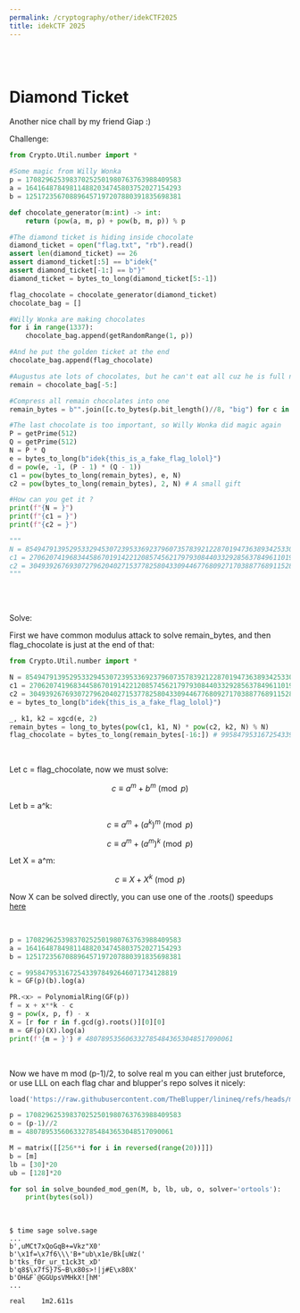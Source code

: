 ```yaml
---
permalink: /cryptography/other/idekCTF2025
title: idekCTF 2025
---
```


<br>

<br>

# Diamond Ticket

Another nice chall by my friend Giap :)


Challenge: 

```python
from Crypto.Util.number import *

#Some magic from Willy Wonka
p = 170829625398370252501980763763988409583
a = 164164878498114882034745803752027154293
b = 125172356708896457197207880391835698381

def chocolate_generator(m:int) -> int:
    return (pow(a, m, p) + pow(b, m, p)) % p

#The diamond ticket is hiding inside chocolate
diamond_ticket = open("flag.txt", "rb").read()
assert len(diamond_ticket) == 26
assert diamond_ticket[:5] == b"idek{"
assert diamond_ticket[-1:] == b"}"
diamond_ticket = bytes_to_long(diamond_ticket[5:-1])

flag_chocolate = chocolate_generator(diamond_ticket)
chocolate_bag = []

#Willy Wonka are making chocolates
for i in range(1337):
    chocolate_bag.append(getRandomRange(1, p))

#And he put the golden ticket at the end
chocolate_bag.append(flag_chocolate)

#Augustus ate lots of chocolates, but he can't eat all cuz he is full now :D
remain = chocolate_bag[-5:]

#Compress all remain chocolates into one
remain_bytes = b"".join([c.to_bytes(p.bit_length()//8, "big") for c in remain])

#The last chocolate is too important, so Willy Wonka did magic again
P = getPrime(512)
Q = getPrime(512)
N = P * Q
e = bytes_to_long(b"idek{this_is_a_fake_flag_lolol}")
d = pow(e, -1, (P - 1) * (Q - 1))
c1 = pow(bytes_to_long(remain_bytes), e, N)
c2 = pow(bytes_to_long(remain_bytes), 2, N) # A small gift

#How can you get it ?
print(f"{N = }")
print(f"{c1 = }")
print(f"{c2 = }") 

"""
N = 85494791395295332945307239533692379607357839212287019473638934253301452108522067416218735796494842928689545564411909493378925446256067741352255455231566967041733698260315140928382934156213563527493360928094724419798812564716724034316384416100417243844799045176599197680353109658153148874265234750977838548867
c1 = 27062074196834458670191422120857456217979308440332928563784961101978948466368298802765973020349433121726736536899260504828388992133435359919764627760887966221328744451867771955587357887373143789000307996739905387064272569624412963289163997701702446706106089751532607059085577031825157942847678226256408018301
c2 = 30493926769307279620402715377825804330944677680927170388776891152831425786788516825687413453427866619728035923364764078434617853754697076732657422609080720944160407383110441379382589644898380399280520469116924641442283645426172683945640914810778133226061767682464112690072473051344933447823488551784450844649
"""
```


<br>


<br>

Solve:


First we have common modulus attack to solve remain_bytes, and then flag_chocolate is just at the end of that:

```python
from Crypto.Util.number import *

N = 85494791395295332945307239533692379607357839212287019473638934253301452108522067416218735796494842928689545564411909493378925446256067741352255455231566967041733698260315140928382934156213563527493360928094724419798812564716724034316384416100417243844799045176599197680353109658153148874265234750977838548867
c1 = 27062074196834458670191422120857456217979308440332928563784961101978948466368298802765973020349433121726736536899260504828388992133435359919764627760887966221328744451867771955587357887373143789000307996739905387064272569624412963289163997701702446706106089751532607059085577031825157942847678226256408018301
c2 = 30493926769307279620402715377825804330944677680927170388776891152831425786788516825687413453427866619728035923364764078434617853754697076732657422609080720944160407383110441379382589644898380399280520469116924641442283645426172683945640914810778133226061767682464112690072473051344933447823488551784450844649
e = bytes_to_long(b"idek{this_is_a_fake_flag_lolol}")

_, k1, k2 = xgcd(e, 2)
remain_bytes = long_to_bytes(pow(c1, k1, N) * pow(c2, k2, N) % N)
flag_chocolate = bytes_to_long(remain_bytes[-16:]) # 99584795316725433978492646071734128819
```

<br>

Let c = flag_chocolate, now we must solve:

$$c \equiv a^m + b^m \pmod p$$

Let b = a^k:

$$c \equiv a^m + (a^k)^m \pmod p$$

$$c \equiv a^m + (a^m)^k \pmod p$$

Let X = a^m:

$$c \equiv X + X^k \pmod p$$

Now X can be solved directly, you can use one of the .roots() speedups [here](https://connor-mccartney.github.io/cryptography/other/grammarnaziMaltaQuals2025)

<br>

```python
p = 170829625398370252501980763763988409583
a = 164164878498114882034745803752027154293
b = 125172356708896457197207880391835698381

c = 99584795316725433978492646071734128819
k = GF(p)(b).log(a)

PR.<x> = PolynomialRing(GF(p))
f = x + x**k - c
g = pow(x, p, f) - x
X = [r for r in f.gcd(g).roots()][0][0]
m = GF(p)(X).log(a)
print(f'{m = }') # 4807895356063327854843653048517090061
```

<br>

Now we have m mod (p-1)/2, to solve real m you can either just bruteforce, or use LLL on each flag char and blupper's repo solves it nicely:

```python
load('https://raw.githubusercontent.com/TheBlupper/linineq/refs/heads/main/linineq.py')

p = 170829625398370252501980763763988409583
o = (p-1)//2
m = 4807895356063327854843653048517090061

M = matrix([[256**i for i in reversed(range(20))]])
b = [m]
lb = [30]*20 
ub = [128]*20 

for sol in solve_bounded_mod_gen(M, b, lb, ub, o, solver='ortools'):
    print(bytes(sol))
```

<br>

```
$ time sage solve.sage
...
b',uMCt7xQoGqB+=Vkz"X0'
b'\x1f=\x7f6\\\'B+"ub\x1e/Bk[uWz('
b'tks_f0r_ur_t1ck3t_xD'
b'q8$\x7fS}7S~B\x80s>!|j#E\x80X'
b'OH&F`@GGUpsVMHkX![hM'
...

real	1m2.611s
```
